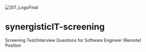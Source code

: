 ![SIT_LogoFinal](https://user-images.githubusercontent.com/55994508/86869063-7d210000-c09b-11ea-9f83-66bee1c12bc7.png)
# synergisticIT-screening
Screening Test/Interview Questions for Software Engineer (Remote) Position
